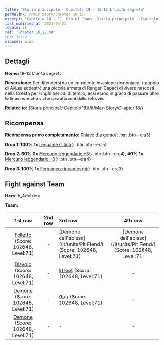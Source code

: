 ```yaml
---
title: "Storia principale - Capitolo 18 - 18-12 L'unità segreta"
permalink: /Main Story/Chapter 18_12/
excerpt: "Capitolo 18 - 12. Era of Chaos  Storia principale - Capitolo 18_12. 18-12 L'unità segreta"
last_modified_at: 2021-04-21
locale: it
ref: "Chapter 18_12.md"
toc: false
classes: wide
---
```


## Dettagli

 **Nome:** 18-12 L'unità segreta

 **Descrizione:** Per difendersi da un'imminente invasione demoniaca, il popolo di AvLee addestrò una piccola armata di Ranger. Capaci di vivere nascosti nella foresta per lunghi periodi di tempo, essi erano in grado di passare oltre le linee nemiche e sferrare attacchi dalle retrovie.

 **Related to:** [Storia principale Capitolo 18](/it/Main Story/Chapter 18/)

## Ricompensa

 **Ricompensa primo completamento:** [Chiave d'argento](/it/Items/con_693/){: .btn .btn--era3}

 **Drop 1:** **100% 1x** [Legname mitico](/it/Items/mat_62/){: .btn .btn--era5}

 **Drop 2:** **60% 0x** [Mercurio leggendario +3](/it/Items/mat_56/){: .btn .btn--era4}, **40% 1x** [Mercurio leggendario +3](/it/Items/mat_56/){: .btn .btn--era4}

 **Drop 3:** **100% 1x** [Pergamene incantesimi](/it/Items/con_694/){: .btn .btn--era3}


## Fight against Team
 **Hero:** h_Adelaide

 **Team:**


  | 1st row | 2nd row | 3rd row | 4th row |
  |:----:|:----:|:----|:----:|
  | [Folletto](/it/units/Imp/) (Score: 102648, Level:71)  | - | [Demone dell'abisso](/it/units/Pit Fiend/) (Score: 102648, Level:71)  | [Demone dell'abisso](/it/units/Pit Fiend/) (Score: 102648, Level:71)  |
  | [Diavolo](/it/units/Devil/) (Score: 102648, Level:71)  | - | [Efreet](/it/units/Efreeti/) (Score: 102648, Level:71)  | - |
  | [Demone](/it/units/Demon/) (Score: 102648, Level:71)  | - | [Gog](/it/units/Gog/) (Score: 102648, Level:71)  | - |
  | [Demone](/it/units/Demon/) (Score: 102648, Level:71)  | - | - | - |


